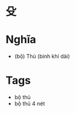 # 殳

# Nghĩa
* (bộ) Thù (binh khí dài)

# Tags
* bộ thủ
*  bộ thủ 4 nét

<script>window.HANZI_FIELD='殳';</script>
